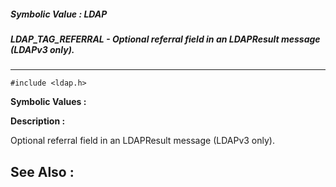 ##### Symbolic Value : LDAP
##### LDAP_TAG_REFERRAL - Optional referral field in an LDAPResult message (LDAPv3 only).
---
```
#include <ldap.h>
```

**Symbolic Values :**



**Description :**

Optional referral field in an LDAPResult message (LDAPv3 only).


**See Also :**
---
